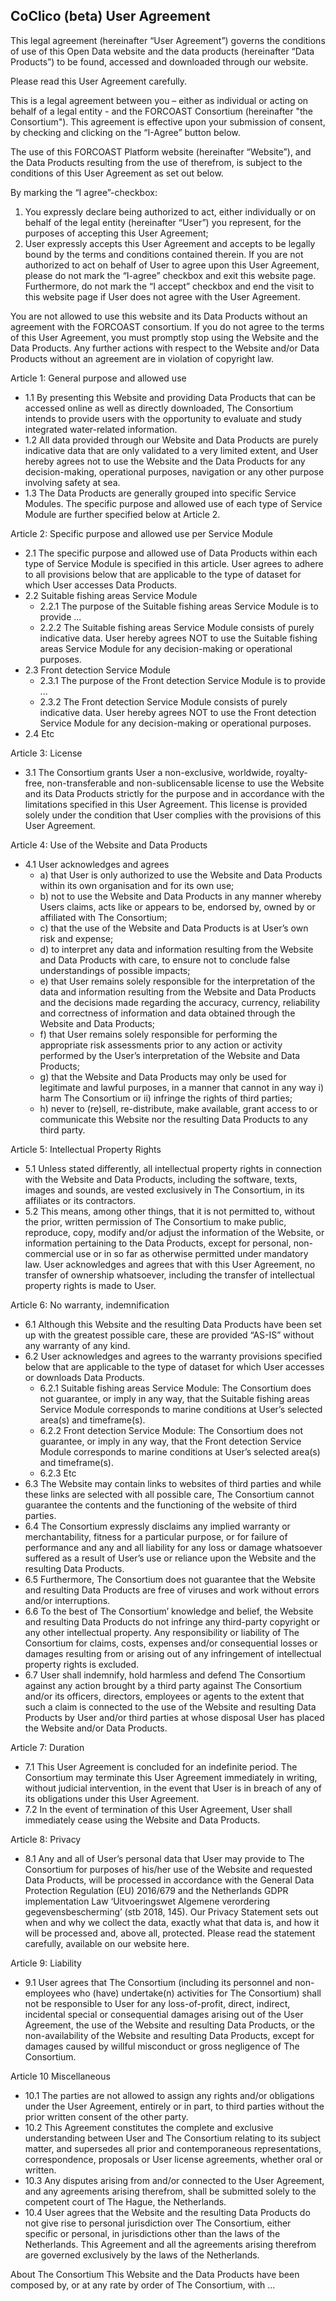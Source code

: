 ## CoClico (beta) User Agreement

This legal agreement (hereinafter “User Agreement”) governs the conditions of use of this Open Data website and the data products (hereinafter “Data Products”) to be found, accessed and downloaded through our website.

Please read this User Agreement carefully.

This is a legal agreement between you – either as individual or acting on behalf of a legal entity - and the FORCOAST Consortium (hereinafter "the Consortium"). This agreement is effective upon your submission of consent, by checking and clicking on the “I-Agree” button below.

The use of this FORCOAST Platform website (hereinafter “Website”), and the Data Products resulting from the use of therefrom, is subject to the conditions of this User Agreement as set out below.

By marking the “I agree”-checkbox:

1. You expressly declare being authorized to act, either individually or on behalf of the legal entity (hereinafter “User”) you represent, for the purposes of accepting this User Agreement;
2. User expressly accepts this User Agreement and accepts to be legally bound by the terms and conditions contained therein.
   If you are not authorized to act on behalf of User to agree upon this User Agreement, please do not mark the “I-agree” checkbox and exit this website page. Furthermore, do not mark the “I accept” checkbox and end the visit to this website page if User does not agree with the User Agreement.

You are not allowed to use this website and its Data Products without an agreement with the FORCOAST consortium. If you do not agree to the terms of this User Agreement, you must promptly stop using the Website and the Data Products. Any further actions with respect to the Website and/or Data Products without an agreement are in violation of copyright law.

Article 1: General purpose and allowed use

- 1.1 By presenting this Website and providing Data Products that can be accessed online as well as directly downloaded, The Consortium intends to provide users with the opportunity to evaluate and study integrated water-related information.
- 1.2 All data provided through our Website and Data Products are purely indicative data that are only validated to a very limited extent, and User hereby agrees not to use the Website and the Data Products for any decision-making, operational purposes, navigation or any other purpose involving safety at sea.
- 1.3 The Data Products are generally grouped into specific Service Modules. The specific purpose and allowed use of each type of Service Module are further specified below at Article 2.

Article 2: Specific purpose and allowed use per Service Module

- 2.1 The specific purpose and allowed use of Data Products within each type of Service Module is specified in this article. User agrees to adhere to all provisions below that are applicable to the type of dataset for which User accesses Data Products.
- 2.2 Suitable fishing areas Service Module
  - 2.2.1 The purpose of the Suitable fishing areas Service Module is to provide ...
  - 2.2.2 The Suitable fishing areas Service Module consists of purely indicative data. User hereby agrees NOT to use the Suitable fishing areas Service Module for any decision-making or operational purposes.
- 2.3 Front detection Service Module
  - 2.3.1 The purpose of the Front detection Service Module is to provide ...
  - 2.3.2 The Front detection Service Module consists of purely indicative data. User hereby agrees NOT to use the Front detection Service Module for any decision-making or operational purposes.
- 2.4 Etc

Article 3: License

- 3.1 The Consortium grants User a non-exclusive, worldwide, royalty-free, non-transferable and non-sublicensable license to use the Website and its Data Products strictly for the purpose and in accordance with the limitations specified in this User Agreement. This license is provided solely under the condition that User complies with the provisions of this User Agreement.

Article 4: Use of the Website and Data Products

- 4.1 User acknowledges and agrees
  - a) that User is only authorized to use the Website and Data Products within its own organisation and for its own use;
  - b) not to use the Website and Data Products in any manner whereby Users claims, acts like or appears to be, endorsed by, owned by or affiliated with The Consortium;
  - c) that the use of the Website and Data Products is at User’s own risk and expense;
  - d) to interpret any data and information resulting from the Website and Data Products with care, to ensure not to conclude false understandings of possible impacts;
  - e) that User remains solely responsible for the interpretation of the data and information resulting from the Website and Data Products and the decisions made regarding the accuracy, currency, reliability and correctness of information and data obtained through the Website and Data Products;
  - f) that User remains solely responsible for performing the appropriate risk assessments prior to any action or activity performed by the User’s interpretation of the Website and Data Products;
  - g) that the Website and Data Products may only be used for legitimate and lawful purposes, in a manner that cannot in any way i) harm The Consortium or ii) infringe the rights of third parties;
  - h) never to (re)sell, re-distribute, make available, grant access to or communicate this Website nor the resulting Data Products to any third party.

Article 5: Intellectual Property Rights

- 5.1 Unless stated differently, all intellectual property rights in connection with the Website and Data Products, including the software, texts, images and sounds, are vested exclusively in The Consortium, in its affiliates or its contractors.
- 5.2 This means, among other things, that it is not permitted to, without the prior, written permission of The Consortium to make public, reproduce, copy, modify and/or adjust the information of the Website, or information pertaining to the Data Products, except for personal, non-commercial use or in so far as otherwise permitted under mandatory law. User acknowledges and agrees that with this User Agreement, no transfer of ownership whatsoever, including the transfer of intellectual property rights is made to User.

Article 6: No warranty, indemnification

- 6.1 Although this Website and the resulting Data Products have been set up with the greatest possible care, these are provided “AS-IS” without any warranty of any kind.
- 6.2 User acknowledges and agrees to the warranty provisions specified below that are applicable to the type of dataset for which User accesses or downloads Data Products.
  - 6.2.1 Suitable fishing areas Service Module: The Consortium does not guarantee, or imply in any way, that the Suitable fishing areas Service Module corresponds to marine conditions at User’s selected area(s) and timeframe(s).
  - 6.2.2 Front detection Service Module: The Consortium does not guarantee, or imply in any way, that the Front detection Service Module corresponds to marine conditions at User’s selected area(s) and timeframe(s).
  - 6.2.3 Etc
- 6.3 The Website may contain links to websites of third parties and while these links are selected with all possible care, The Consortium cannot guarantee the contents and the functioning of the website of third parties.
- 6.4 The Consortium expressly disclaims any implied warranty or merchantability, fitness for a particular purpose, or for failure of performance and any and all liability for any loss or damage whatsoever suffered as a result of User’s use or reliance upon the Website and the resulting Data Products.
- 6.5 Furthermore, The Consortium does not guarantee that the Website and resulting Data Products are free of viruses and work without errors and/or interruptions.
- 6.6 To the best of The Consortium’ knowledge and belief, the Website and resulting Data Products do not infringe any third-party copyright or any other intellectual property. Any responsibility or liability of The Consortium for claims, costs, expenses and/or consequential losses or damages resulting from or arising out of any infringement of intellectual property rights is excluded.
- 6.7 User shall indemnify, hold harmless and defend The Consortium against any action brought by a third party against The Consortium and/or its officers, directors, employees or agents to the extent that such a claim is connected to the use of the Website and resulting Data Products by User and/or third parties at whose disposal User has placed the Website and/or Data Products.

Article 7: Duration

- 7.1 This User Agreement is concluded for an indefinite period. The Consortium may terminate this User Agreement immediately in writing, without judicial intervention, in the event that User is in breach of any of its obligations under this User Agreement.
- 7.2 In the event of termination of this User Agreement, User shall immediately cease using the Website and Data Products.

Article 8: Privacy

- 8.1 Any and all of User’s personal data that User may provide to The Consortium for purposes of his/her use of the Website and requested Data Products, will be processed in accordance with the General Data Protection Regulation (EU) 2016/679 and the Netherlands GDPR implementation Law ‘Uitvoeringswet Algemene verordering gegevensbescherming’ (stb 2018, 145). Our Privacy Statement sets out when and why we collect the data, exactly what that data is, and how it will be processed and, above all, protected. Please read the statement carefully, available on our website here.

Article 9: Liability

- 9.1 User agrees that The Consortium (including its personnel and non-employees who (have) undertake(n) activities for The Consortium) shall not be responsible to User for any loss-of-profit, direct, indirect, incidental special or consequential damages arising out of the User Agreement, the use of the Website and resulting Data Products, or the non-availability of the Website and resulting Data Products, except for damages caused by willful misconduct or gross negligence of The Consortium.

Article 10 Miscellaneous

- 10.1 The parties are not allowed to assign any rights and/or obligations under the User Agreement, entirely or in part, to third parties without the prior written consent of the other party.
- 10.2 This Agreement constitutes the complete and exclusive understanding between User and The Consortium relating to its subject matter, and supersedes all prior and contemporaneous representations, correspondence, proposals or User license agreements, whether oral or written.
- 10.3 Any disputes arising from and/or connected to the User Agreement, and any agreements arising therefrom, shall be submitted solely to the competent court of The Hague, the Netherlands.
- 10.4 User agrees that the Website and the resulting Data Products do not give rise to personal jurisdiction over The Consortium, either specific or personal, in jurisdictions other than the laws of the Netherlands. This Agreement and all the agreements arising therefrom are governed exclusively by the laws of the Netherlands.

About The Consortium
This Website and the Data Products have been composed by, or at any rate by order of The Consortium, with ...
